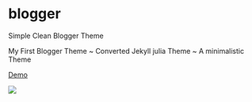 # blogger
Simple Clean Blogger Theme

My First Blogger Theme ~  Converted Jekyll julia Theme ~ A minimalistic Theme

<a href="https://adamcoder.blogspot.com">Demo</a>

<img src="https://raw.githubusercontent.com/yuceltoluyag/blogger/master/mrbigman.jpg" />
